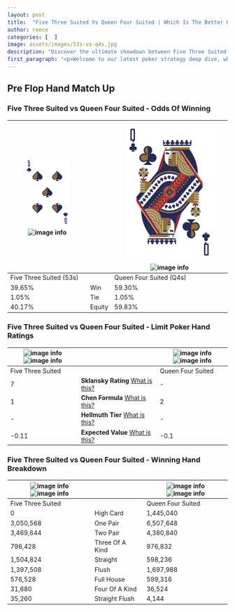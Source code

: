 ```yaml
---
layout: post
title:  "Five Three Suited Vs Queen Four Suited | Which Is The Better Hand In Poker? A Complete Guide"
author: reece
categories: [  ]
image: assets/images/53s-vs-q4s.jpg
description: "Discover the ultimate showdown between Five Three Suited and Queen Four Suited in poker! Uncover the odds, strategies, and scenarios where one hand triumphs over the other. Get ready to up your poker game with this thrilling analysis."
first_paragraph: "<p>Welcome to our latest poker strategy deep dive, where we're pitting two distinct hands against each other in a high-stakes showdown: Five Three Suited vs Queen Four Suited.</p><p>In the dynamic world of poker, every decision counts, and knowing which hand holds the upper hand is key to your success at the table.</p><p>In this article, we'll dissect these two hands, explore the scenarios where one dominates the other, and equip you with the knowledge to make strategic choices that can tip the odds in your favor.</p><p>Get ready to unravel the intriguing dynamics of these poker hands and elevate your game to new heights.</p>"
---
```




[comment]: # (sp0)

## Pre Flop Hand Match Up

<div class="table hand-ratings" markdown="1"> 



### Five Three Suited vs Queen Four Suited - Odds Of Winning


    
| ![image info](assets/images/hand1/5.png) ![image info](assets/images/hand1/3s.png) |  | ![image info](assets/images/hand2/q.png) ![image info](assets/images/hand2/4s.png) |
| -------- | -------- | -------- |
| Five Three Suited (53s) |  | Queen Four Suited (Q4s) |
| 39.65% | Win | 59.30% |
| 1.05% | Tie | 1.05% |
| 40.17% | Equity | 59.83% |




[comment]: # (sp1)



### Five Three Suited vs Queen Four Suited - Limit Poker Hand Ratings


    
| ![image info](https://www.riverpairs.com/assets/images/hand1/5.png) ![image info](https://www.riverpairs.com/assets/images/hand1/3s.png) |  | ![image info](https://www.riverpairs.com/assets/images/hand2/q.png) ![image info](https://www.riverpairs.com/assets/images/hand2/4s.png) |
| -------- | -------- | -------- |
| Five Three Suited |  | Queen Four Suited |
| 7 | **Sklansky Rating** [What is this?](/sklansky-rating-explained) | - |
| 1 | **Chen Formula** [What is this?](/chen-formula-explained) | 2 |
| - | **Hellmuth Tier** [What is this?](/Hellmuth-tier-explained) | - |
| -0.11 | **Expected Value** [What is this?](/expected-value-explained) | -0.1 |




[comment]: # (sp2)



### Five Three Suited vs Queen Four Suited - Winning Hand Breakdown


    
| ![image info](https://www.riverpairs.com/assets/images/hand1/5.png) ![image info](https://www.riverpairs.com/assets/images/hand1/3s.png) |  | ![image info](https://www.riverpairs.com/assets/images/hand2/q.png) ![image info](https://www.riverpairs.com/assets/images/hand2/4s.png) |
| -------- | -------- | -------- |
| Five Three Suited |  | Queen Four Suited |
| 0 | High Card | 1,445,040 |
| 3,050,568 | One Pair | 6,507,648 |
| 3,469,644 | Two Pair | 4,380,840 |
| 796,428 | Three Of A Kind | 976,832 |
| 1,504,824 | Straight | 598,236 |
| 1,397,508 | Flush | 1,697,988 |
| 576,528 | Full House | 599,316 |
| 31,680 | Four Of A Kind | 36,524 |
| 35,260 | Straight Flush | 4,144 |




[comment]: # (sp3)



</div>

[comment]: # (sp4)



[comment]: # (sp5)

